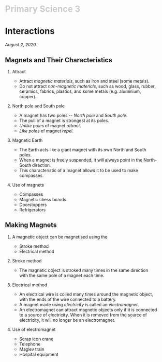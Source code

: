 <h1 style="color: #ccc">Primary Science 3</h1>

# Interactions

*August 2, 2020*

## Magnets and Their Characteristics

1. Attract
    - Attract *magnetic materials*, such as iron and steel (some metals).
    - Do not attract *non-magnetic materials*, such as wood, glass, rubber, ceramics, fabrics, plastics, and some metals (e.g. aluminium, copper).

2. North pole and South pole
    - A magnet has two poles -- *North pole* and *South pole*.
    - The pull of a magnet is strongest at its poles.
    - *Unlike poles* of magnet *attract*.
    - *Like poles* of magnet *repel*.

3. Magnetic Earth
    - The Earth acts like a giant magnet with its own North and South poles.
    - When a magnet is freely suspended, it will always point in the North-South direction.
    - This characteristic of a magnet allows it to be used to make compasses.

4. Use of magnets
    - Compasses
    - Magnetic chess boards
    - Doorstoppers
    - Refrigerators

## Making Magnets

1. A magnetic object can be magnetised using the
    - Stroke method
    - Electrical method

2. Stroke method
    - The magnetic object is stroked many times in the same direction with the same pole of a magnet each time.

3. Electrical method
    - An electrical wire is coiled many times around the magnetic object, with the ends of the wire connected to a battery.
    - A magnet made using *electricity* is called an *electromagnet*.
    - An electromagnet can attract magnetic objects only if it is connected to a source of electricity. When it is removed from the source of electricity, it will no longer be an electromagnet.

4. Use of electromagnet
    - Scrap icon crane
    - Telephone
    - Maglev train
    - Hospital equipment
